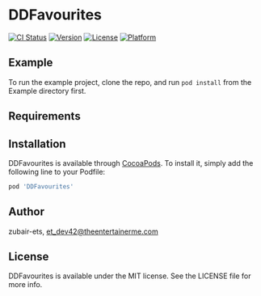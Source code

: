 # DDFavourites

[![CI Status](https://img.shields.io/travis/zubair-ets/DDFavourites.svg?style=flat)](https://travis-ci.org/zubair-ets/DDFavourites)
[![Version](https://img.shields.io/cocoapods/v/DDFavourites.svg?style=flat)](https://cocoapods.org/pods/DDFavourites)
[![License](https://img.shields.io/cocoapods/l/DDFavourites.svg?style=flat)](https://cocoapods.org/pods/DDFavourites)
[![Platform](https://img.shields.io/cocoapods/p/DDFavourites.svg?style=flat)](https://cocoapods.org/pods/DDFavourites)

## Example

To run the example project, clone the repo, and run `pod install` from the Example directory first.

## Requirements

## Installation

DDFavourites is available through [CocoaPods](https://cocoapods.org). To install
it, simply add the following line to your Podfile:

```ruby
pod 'DDFavourites'
```

## Author

zubair-ets, et_dev42@theentertainerme.com

## License

DDFavourites is available under the MIT license. See the LICENSE file for more info.
